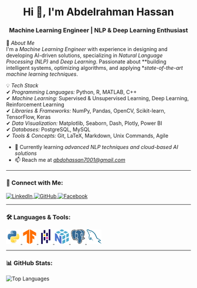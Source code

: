 <h1 align="center">Hi 👋, I'm Abdelrahman Hassan</h1>
<h3 align="center">Machine Learning Engineer | NLP & Deep Learning Enthusiast</h3>

🎯 *About Me*  
I'm a *Machine Learning Engineer* with experience in designing and developing AI-driven solutions, specializing in *Natural Language Processing (NLP)* and *Deep Learning*. Passionate about **building intelligent systems, optimizing algorithms, and applying **state-of-the-art machine learning techniques*.  

💡 *Tech Stack*  
✔ *Programming Languages:* Python, R, MATLAB, C++  
✔ *Machine Learning:* Supervised & Unsupervised Learning, Deep Learning, Reinforcement Learning  
✔ *Libraries & Frameworks:* NumPy, Pandas, OpenCV, Scikit-learn, TensorFlow, Keras  
✔ *Data Visualization:* Matplotlib, Seaborn, Dash, Plotly, Power BI  
✔ *Databases:* PostgreSQL, MySQL  
✔ *Tools & Concepts:* Git, LaTeX, Markdown, Unix Commands, Agile  

- 🌱 Currently learning *advanced NLP techniques and cloud-based AI solutions*  
- 📫 Reach me at *abdohassan7001@gmail.com*  

---

<h3 align="left">📌 Connect with Me:</h3>
<p align="left">
<a href="https://www.linkedin.com/in/abdelrahman-hassan-36836a199/" target="blank">
<img align="center" src="https://raw.githubusercontent.com/rahuldkjain/github-profile-readme-generator/master/src/images/icons/Social/linked-in-alt.svg" alt="LinkedIn" height="30" width="40" />
</a>
<a href="https://github.com/abdelrahman70700" target="blank">
<img align="center" src="https://raw.githubusercontent.com/rahuldkjain/github-profile-readme-generator/master/src/images/icons/Social/github.svg" alt="GitHub" height="30" width="40" />
</a>
<a href="https://www.facebook.com/profile.php?id=100006543548419" target="blank">
<img align="center" src="https://raw.githubusercontent.com/rahuldkjain/github-profile-readme-generator/master/src/images/icons/Social/facebook.svg" alt="Facebook" height="30" width="40" />
</a>
</p>

---

<h3 align="left">🛠️ Languages & Tools:</h3>
<p align="left">
<a href="https://www.python.org/" target="_blank" rel="noreferrer">
<img src="https://github.com/devicons/devicon/blob/master/icons/python/python-original.svg" alt="Python" width="40" height="40"/>
</a>
<a href="https://www.tensorflow.org/" target="_blank" rel="noreferrer">
<img src="https://github.com/devicons/devicon/blob/master/icons/tensorflow/tensorflow-original.svg" alt="TensorFlow" width="40" height="40"/>
</a>
<a href="https://pandas.pydata.org/" target="_blank" rel="noreferrer">
<img src="https://github.com/devicons/devicon/blob/master/icons/pandas/pandas-original.svg" alt="Pandas" width="40" height="40"/>
</a>
<a href="https://numpy.org/" target="_blank" rel="noreferrer">
<img src="https://github.com/devicons/devicon/blob/master/icons/numpy/numpy-original.svg" alt="NumPy" width="40" height="40"/>
</a>
<a href="https://www.postgresql.org/" target="_blank" rel="noreferrer">
<img src="https://github.com/devicons/devicon/blob/master/icons/postgresql/postgresql-original.svg" alt="PostgreSQL" width="40" height="40"/>
</a>
<a href="https://www.mysql.com/" target="_blank" rel="noreferrer">
<img src="https://github.com/devicons/devicon/blob/master/icons/mysql/mysql-original.svg" alt="MySQL" width="40" height="40"/>
</a>
</p>

---

<h3 align="left">📊 GitHub Stats:</h3>
<p>
<img align="center" src="https://github-readme-stats.vercel.app/api/top-langs?username=abdelrahman70700&show_icons=true&locale=en&layout=compact&theme=radical" alt="Top Languages" />
</p>
<p>
<!-- <img src="https://github-readme-stats.vercel.app/api?username=abdelrahman70700&show_icons=true&theme=radical" alt="GitHub Stats" />
</p>

<p align="left">
<img src="https://komarev.com/ghpvc/?username=abdelrahman70700&label=Profile%20views&color=0e75b6&style=flat" alt="Profile Views" />
</p> -->
